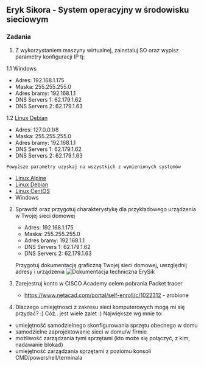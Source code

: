 ## Eryk Sikora - System operacyjny w środowisku sieciowym

### Zadania


1. Z wykorzystaniem maszyny wirtualnej, zainstaluj SO oraz wypisz parametry konfiguracji IP tj:

1.1 Windows 
   * Adres: 192.168.1.175
   * Maska: 255.255.255.0
   * Adres bramy: 192.168.1.1
   * DNS Servers 1: 62.179.1.62
   * DNS Servers 2: 62.179.1.63
    
1.2 [Linux Debian](https://www.debian.org/)
   * Adres: 127.0.0.1/8
   * Maska: 255.255.255.0
   * Adres bramy: 192.168.1.1
   * DNS Servers 1: 62.179.1.62
   * DNS Servers 2: 62.179.1.63

    Powyższe parametry uzyskaj na wszystkich z wymienionych systemów

   * [Linux Alpine](https://alpinelinux.org/)
   * [Linux Debian](https://www.debian.org/)
   * [Linux CentOS](https://www.centos.org/)
   * Windows 

2. Sprawdź oraz przygotuj charakterystykę dla przykładowego urządzenia w Twojej sieci domowej
   * Adres: 192.168.1.175
   * Maska: 255.255.255.0
   * Adres bramy: 192.168.1.1
   * DNS Servers 1: 62.179.1.62
   * DNS Servers 2: 62.179.1.63
  
    Przygotuj dokumentację graficzną Twojej sieci domowej, uwzględnij adresy i urządzenia
    ![Dokumentacja techniczna ErySik](https://user-images.githubusercontent.com/31596171/81838879-11149680-9547-11ea-9d12-2853d991971e.png)


3. Zarejestruj konto w CISCO Academy celem pobrania Packet tracer 
   * https://www.netacad.com/portal/self-enroll/c/1022312 - zrobione

4. Dlaczego umiejętnosci z zakresu sieci komputerowych mogą mi się przydać? :)
  Cóż.. jest wiele zalet :) Największe wg mnie to:
  * umiejętność samodzielnego skonfigurowania sprzętu obecnego w domu
  * samodzielne zaprojektowanie sieci w domu/w firmie
  * możliwość zarządzania tymi sprzętami (kto może się połączyć, z kim, nadawanie blokad)
  * umiejętność zarządzania sprzętami z poziomu konsoli CMD/powershell/terminala
